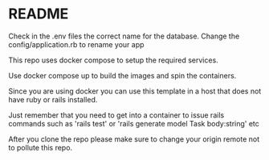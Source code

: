 # README
Check in the .env files the correct name for the database.
Change the config/application.rb to rename your app

This repo uses docker compose to setup the required services.

Use docker compose up to build the images and spin the containers.

Since you are using docker you can use this template in a host that does not have ruby or rails installed.

Just remember that you need to get into a container to issue rails commands such as 'rails test' or 'rails generate model Task body:string' etc

After you clone the repo please make sure to change your origin remote not to pollute this repo.


